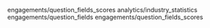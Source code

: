 engagements/question_fields_scores
analytics/industry_statistics
engagements/question_fields
engagements/question_fields_scores
